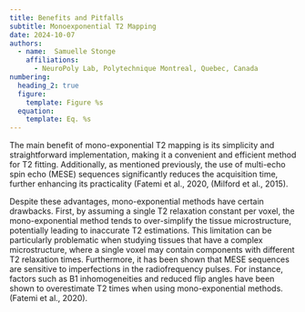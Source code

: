 ```yaml
---
title: Benefits and Pitfalls
subtitle: Monoexponential T2 Mapping
date: 2024-10-07
authors:
  - name:  Samuelle Stonge
    affiliations:
      - NeuroPoly Lab, Polytechnique Montreal, Quebec, Canada
numbering:
  heading_2: true
  figure:
    template: Figure %s
  equation:
    template: Eq. %s
---
```


The main benefit of mono-exponential T2 mapping is its simplicity and straightforward implementation, making it a convenient and efficient method for T2 fitting. Additionally, as mentioned previously, the use of multi-echo spin echo (MESE) sequences significantly reduces the acquisition time, further enhancing its practicality (Fatemi et al., 2020, (Milford et al., 2015). 

Despite these advantages, mono-exponential methods have certain drawbacks. First, by assuming a single T2 relaxation constant per voxel, the mono-exponential method tends to over-simplify the tissue microstructure, potentially leading to inaccurate T2 estimations. This limitation can be particularly problematic when studying tissues that have a complex microstructure, where a single voxel may contain components with different T2 relaxation times. Furthermore, it has been shown that MESE sequences are sensitive to imperfections in the radiofrequency pulses. For instance, factors such as B1 inhomogeneities and reduced flip angles have been shown to overestimate T2 times when using mono-exponential methods. (Fatemi et al., 2020). 